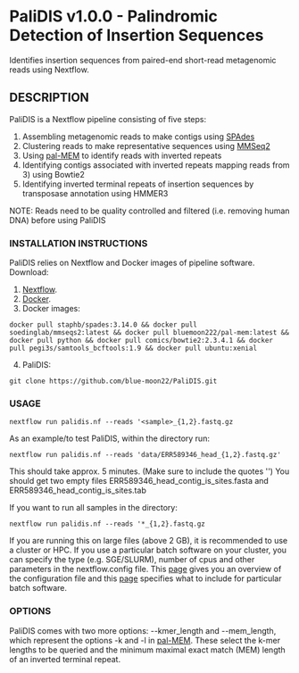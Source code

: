 # PaliDIS v1.0.0 - Palindromic Detection of Insertion Sequences
Identifies insertion sequences from paired-end short-read metagenomic reads using Nextflow.

## DESCRIPTION
PaliDIS is a Nextflow pipeline consisting of five steps:
1. Assembling metagenomic reads to make contigs using [SPAdes](https://github.com/ablab/spades)
2. Clustering reads to make representative sequences using [MMSeq2](https://github.com/soedinglab/MMseqs2)
3. Using [pal-MEM](https://github.com/blue-moon22/pal-MEM) to identify reads with inverted repeats
4. Identifying contigs associated with inverted repeats mapping reads from 3) using Bowtie2
5. Identifying inverted terminal repeats of insertion sequences by transposase annotation using HMMER3

NOTE: Reads need to be quality controlled and filtered (i.e. removing human DNA) before using PaliDIS

### INSTALLATION INSTRUCTIONS
PaliDIS relies on Nextflow and Docker images of pipeline software.
Download:
1. [Nextflow](https://www.nextflow.io/).
2. [Docker](https://www.docker.com/).
3. Docker images:
```
docker pull staphb/spades:3.14.0 && docker pull soedinglab/mmseqs2:latest && docker pull bluemoon222/pal-mem:latest && docker pull python && docker pull comics/bowtie2:2.3.4.1 && docker pull pegi3s/samtools_bcftools:1.9 && docker pull ubuntu:xenial
```
4. PaliDIS:
```
git clone https://github.com/blue-moon22/PaliDIS.git
```

### USAGE
```
nextflow run palidis.nf --reads '<sample>_{1,2}.fastq.gz
```

As an example/to test PaliDIS, within the directory run:
```
nextflow run palidis.nf --reads 'data/ERR589346_head_{1,2}.fastq.gz'
```
This should take approx. 5 minutes. (Make sure to include the quotes '')
You should get two empty files ERR589346_head_contig_is_sites.fasta and ERR589346_head_contig_is_sites.tab

If you want to run all samples in the directory:
```
nextflow run palidis.nf --reads '*_{1,2}.fastq.gz
```

If you are running this on large files (above 2 GB), it is recommended to use a cluster or HPC. If you use a particular batch software on your cluster, you can specify the type (e.g. SGE/SLURM), number of cpus and other parameters in the nextflow.config file. This [page](https://www.nextflow.io/docs/latest/config.html) gives you an overview of the configuration file and this [page](https://www.nextflow.io/docs/latest/executor.html?highlight=sge) specifies what to include for particular batch software.

### OPTIONS
PaliDIS comes with two more options: --kmer_length and --mem_length, which represent the options -k and -l in [pal-MEM](https://github.com/blue-moon22/pal-MEM). These select the k-mer lengths to be queried and the minimum maximal exact match (MEM) length of an inverted terminal repeat.
